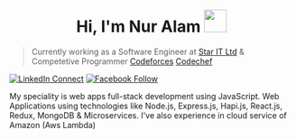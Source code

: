 <h1 align="Center">  Hi, I'm Nur Alam  <img src="https://media.giphy.com/media/WUlplcMpOCEmTGBtBW/giphy.gif" width="40px"> </h1>
 
>Currently working as a Software Engineer at [Star IT Ltd](https://staritltd.com/)
& Competetive Programmer [Codeforces](https://codeforces.com/profile/nuralamcse024)  [Codechef](https://www.codechef.com/users/nur_raat) 
 
[![LinkedIn Connect](https://img.shields.io/badge/%20-Connect-black?color=14171A&labelColor=212121&logo=linkedin&logoColor=ffffff)](https://www.linkedin.com/in/nuralam024) 
[![Facebook Follow](https://img.shields.io/badge/%20-Connect-black?color=14171A&labelColor=1976d2&logo=facebook&logoColor=ffffff)](https://www.facebook.com/Nuralamcse)
 
My speciality is web apps full-stack development using JavaScript. Web Applications using technologies like Node.js, Express.js, Hapi.js, React.js, Redux, MongoDB & Microservices. 
I've also experience in cloud service of Amazon (Aws Lambda)
